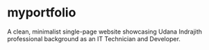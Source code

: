 # myportfolio
A clean, minimalist single-page website showcasing Udana Indrajith professional background as an IT Technician and Developer.
